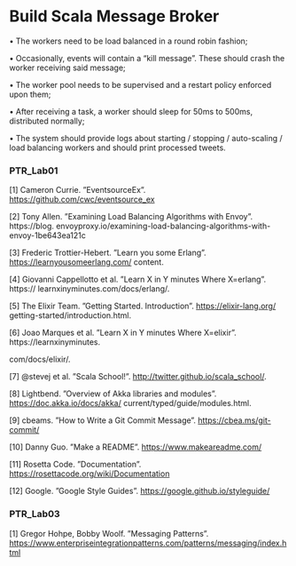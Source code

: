 # Build Scala Message Broker
• The workers need to be load balanced in a round robin fashion;

• Occasionally, events will contain a “kill message”. These should crash the worker receiving said message;

• The worker pool needs to be supervised and a restart policy enforced upon them;

• After receiving a task, a worker should sleep for 50ms to 500ms, distributed normally;

• The system should provide logs about starting / stopping / auto-scaling / load balancing workers and should print processed tweets.
### PTR_Lab01
[1] Cameron Currie. ”EventsourceEx”. https://github.com/cwc/eventsource_ex

[2] Tony Allen. ”Examining Load Balancing Algorithms with Envoy”. https://blog. envoyproxy.io/examining-load-balancing-algorithms-with-envoy-1be643ea121c

[3] Frederic Trottier-Hebert. ”Learn you some Erlang”. https://learnyousomeerlang.com/ content.

[4] Giovanni Cappellotto et al. ”Learn X in Y minutes Where X=erlang”. https:// learnxinyminutes.com/docs/erlang/.

[5] The Elixir Team. ”Getting Started. Introduction”. https://elixir-lang.org/ getting-started/introduction.html.

[6] Joao Marques et al. ”Learn X in Y minutes Where X=elixir”. https://learnxinyminutes.

com/docs/elixir/.

[7] @stevej et al. ”Scala School!”. http://twitter.github.io/scala_school/.

[8] Lightbend. ”Overview of Akka libraries and modules”. https://doc.akka.io/docs/akka/ current/typed/guide/modules.html.

[9] cbeams. ”How to Write a Git Commit Message”. https://cbea.ms/git-commit/

[10] Danny Guo. ”Make a README”. https://www.makeareadme.com/

[11] Rosetta Code. ”Documentation”. https://rosettacode.org/wiki/Documentation

[12] Google. ”Google Style Guides”. https://google.github.io/styleguide/

### PTR_Lab03

[1] Gregor Hohpe, Bobby Woolf. ”Messaging Patterns”. https://www.enterpriseintegrationpatterns.com/patterns/messaging/index.html